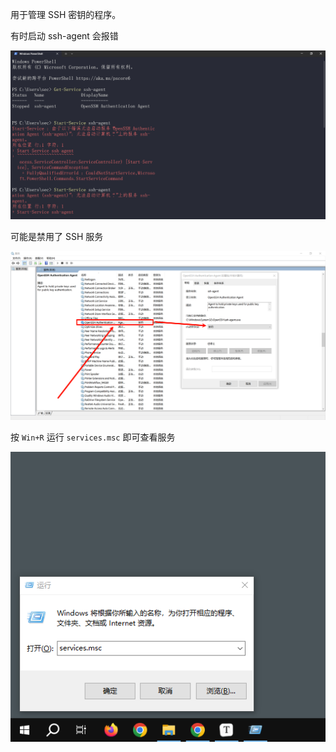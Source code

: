 用于管理 SSH 密钥的程序。

有时启动 ssh-agent 会报错

![有时启动 ssh-agent 会报错](./../../../images/ssh-agent%20%E6%97%A0%E6%B3%95%E5%90%AF%E5%8A%A8/%E6%9C%89%E6%97%B6%E5%90%AF%E5%8A%A8%20ssh-agent%20%E4%BC%9A%E6%8A%A5%E9%94%99.png)

可能是禁用了 SSH 服务

![可能是禁用了 SSH 服务](./../../../images/ssh-agent%20%E6%97%A0%E6%B3%95%E5%90%AF%E5%8A%A8/%E5%8F%AF%E8%83%BD%E6%98%AF%E7%A6%81%E7%94%A8%E4%BA%86%20SSH%20%E6%9C%8D%E5%8A%A1.png)

按 `Win+R` 运行 `services.msc` 即可查看服务

![运行服务](./../../../images/ssh-agent%20%E6%97%A0%E6%B3%95%E5%90%AF%E5%8A%A8/%E8%BF%90%E8%A1%8C%E6%9C%8D%E5%8A%A1.png)

